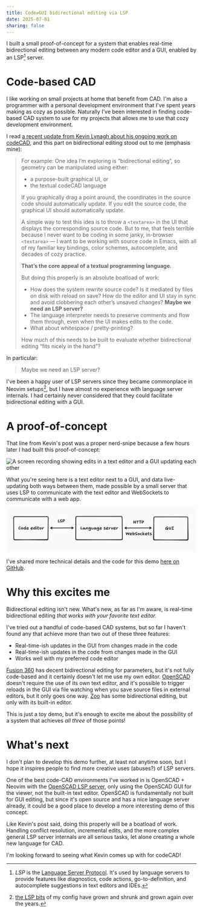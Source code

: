```yaml
---
title: Code⇄GUI bidirectional editing via LSP
date: 2025-07-01
sharing: false
---
```


I built a small proof-of-concept for a system that enables real-time
bidirectional editing between any modern code editor and a GUI, enabled by an
LSP[^1] server.

# Code-based CAD

I like working on small projects at home that benefit from CAD. I'm also a
programmer with a personal development environment that I've spent years making
as cozy as possible. Naturally I've been interested in finding code-based CAD
system to use for my projects that allows me to use that cozy development
environment.

I read [a recent update from Kevin Lynagh about his ongoing work on
codeCAD](https://kevinlynagh.com/newsletter/2025_06_03_prototyping_a_language/),
and this part on bidirectional editing stood out to me (emphasis mine):

<blockquote id="quote">
For example: One idea I’m exploring is “bidirectional editing”, so geometry can
be manipulated using either:

- a purpose-built graphical UI, or
- the textual codeCAD language

If you graphically drag a point around, the coordinates in the source code
should automatically update.
If you edit the source code, the graphical UI should automatically update.

A simple way to test this idea is to throw a `<textarea>` in the UI that
displays the corresponding source code.
But to me, that feels terrible because I never want to be coding in some janky,
in-browser `<textarea>` — I want to be working with source code in Emacs, with
all of my familiar key bindings, color schemes, autocomplete, and decades of
cozy practice.

**That’s the core appeal of a textual programming language.**

But doing this properly is an absolute boatload of work:

- How does the system rewrite source code? Is it mediated by files on disk with
  reload on save? How do the editor and UI stay in sync and avoid clobbering
  each other’s unsaved changes? **Maybe we need an LSP server?**
- The language interpreter needs to preserve comments and flow them through,
  even when the UI makes edits to the code.
- What about whitespace / pretty-printing?

How much of this needs to be built to evaluate whether bidirectional editing
“fits nicely in the hand”?
</blockquote>

<style>
#quote {
  position: relative;
}

#quote::before,
#quote::after {
  content: '';
  position: absolute;
  left: 0;
  right: 0;
  height: 100px; /* Height of the fade effect */
  pointer-events: none;
}

#quote::before {
  top: 0;
  background: linear-gradient(to bottom, rgba(var(--ctp-base)), rgba(255, 255, 255, 0));
}

#quote::after {
  bottom: 0;
  background: linear-gradient(to top, rgba(var(--ctp-base)), rgba(255, 255, 255, 0));
}
</style>

In particular:

> Maybe we need an LSP server?

I've been a happy user of LSP servers since they became commonplace in Neovim
setups[^2], but I have almost no experience with language server internals.
I had certainly never considered that they could facilitate bidirectional
editing with a GUI.

# A proof-of-concept

That line from Kevin's post was a proper nerd-snipe because a few hours later I
had built this proof-of-concept:

![A screen recording showing edits in a text editor and a GUI updating each
other](demo.gif)

What you're seeing here is a text editor next to a GUI, and data live-updating
both ways between them, made possible by a small server that uses LSP to
communicate with the text editor and WebSockets to communicate with a web app.

![A diagram showing the code editor, language server, and GUI](diagram.png)

I've shared more technical details and the code for this demo [here on
GitHub](https://github.com/jamesbvaughan/bidirectional-number-editor).

# Why this excites me

Bidirectional editing isn't new.
What's new, as far as I'm aware, is real-time bidirectional editing _that works
with your favorite text editor._

I've tried out a handful of code-based CAD systems, but so far I haven't found
any that achieve more than two out of these three features:

- Real-time-ish updates in the GUI from changes made in the code
- Real-time-ish updates in the code from changes made in the GUI
- Works well with my preferred code editor

[Fusion 360](https://www.autodesk.com/products/fusion-360/overview#top) has
decent bidirectional editing for parameters, but it's not fully code-based and
it certainly doesn't let me use my own editor.
[OpenSCAD](https://openscad.org/) doesn't require the use of its own text
editor, and it's possible to trigger reloads in the GUI via file watching
when you save source files in external editors, but it only goes one way.
[Zoo](https://zoo.dev/design-studio) has some bidirectional editing, but only
with its built-in editor.

This is just a toy demo, but it's enough to excite me about the possibility of a
system that achieves _all three_ of those points!

# What's next

I don't plan to develop this demo further, at least not anytime soon, but I hope
it inspires people to find more creative uses (abuses?) of LSP servers.

One of the best code-CAD environments I've worked in is OpenSCAD + Neovim with
the [OpenSCAD LSP server](https://github.com/Leathong/openscad-LSP), only using
the OpenSCAD GUI for the viewer, not the built-in text editor.
OpenSCAD is fundamentally not built for GUI editing, but since it's open source
and has a nice language server already, it could be a good place to develop a
more interesting demo of this concept.

Like Kevin's post said, doing this properly will be a boatload of work.
Handling conflict resolution, incremental edits, and the more complex general
LSP server internals are all serious tasks, let alone creating a whole new
language for CAD.

I'm looking forward to seeing what Kevin comes up with for codeCAD!

[^1]: _LSP_ is the [Language Server Protocol](https://microsoft.github.io/language-server-protocol/).
It's used by language servers to provide features like diagnostics, code
actions, go-to-definition, and autocomplete suggestions in text editors and
IDEs.

[^2]: [the LSP bits](https://github.com/jamesbvaughan/dotfiles/blob/main/common/neovim/.config/nvim/lua/plugins/lspconfig.lua)
of my config have grown and shrunk and grown again over the years.
